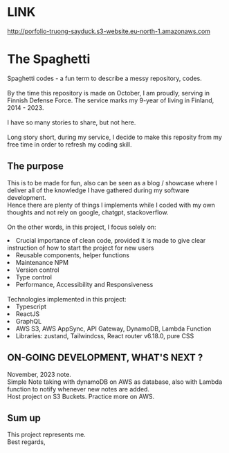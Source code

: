 # LINK
http://porfolio-truong-sayduck.s3-website.eu-north-1.amazonaws.com

# The Spaghetti
Spaghetti codes  - a fun term to describe a messy repository, codes.  
<br />
By the time this repository is made on October, I am proudly, serving in Finnish Defense Force. The service marks my 9-year of living in Finland, 2014 - 2023.  
<br />
I have so many stories to share, but not here.  
<br />
Long story short, during my service, I decide to make this reposity from my free time in order to refresh my coding skill. 

## The purpose
This is to be made for fun, also can be seen as a blog / showcase where I deliver all of the knowledge I have gathered during my software development. 
<br />
Hence there are plenty of things I implements while I coded with my own thoughts and not rely on google, chatgpt, stackoverflow.   
<br />
On the other words, in this project, I focus solely on:  
<li>Crucial importance of clean code, provided it is made to give clear instruction of how to start the project for new users</li>
<li>Reusable components, helper functions</li>
<li>Maintenance NPM</li>
<li>Version control</li>
<li>Type control</li>
<li>Performance, Accessibility and Responsiveness</li>
<br/>
Technologies implemented in this project:
<li>Typescript</li>
<li>ReactJS</li>
<li>GraphQL</li>
<li>AWS S3, AWS AppSync, API Gateway, DynamoDB, Lambda Function</li>
<li>Libraries: zustand, Tailwindcss, React router v6.18.0, pure CSS</li>

## ON-GOING DEVELOPMENT, WHAT'S NEXT ?  
November, 2023 note.  
Simple Note taking with dynamoDB on AWS as database, also with Lambda function to notify whenever new notes are added.  
Host project on S3 Buckets.
Practice more on AWS.

## Sum up
This project represents me.
<br />
Best regards,
